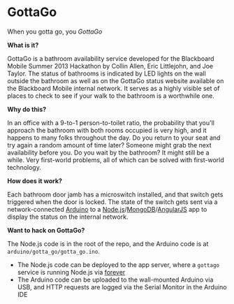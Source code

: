 GottaGo
=======

When you gotta go, you _GottaGo_

**What is it?**

GottaGo is a bathroom availability service developed for the Blackboard Mobile Summer 2013 Hackathon by Collin Allen, Eric Littlejohn, and Joe Taylor. The status of bathrooms is indicated by LED lights on the wall outside the bathroom as well as on the GottaGo status website available on the Blackboard Mobile internal network. It serves as a highly visible set of places to check to see if your walk to the bathroom is a worthwhile one.

**Why do this?**

In an office with a 9-to-1 person-to-toilet ratio, the probability that you'll approach the bathroom with both rooms occupied is very high, and it happens to many folks throughout the day. Do you return to your seat and try again a random amount of time later? Someone might grab the next availability before you. Do you wait by the bathroom? It might still be a while. Very first-world problems, all of which can be solved with first-world technology.

**How does it work?**

Each bathroom door jamb has a microswitch installed, and that switch gets triggered when the door is locked. The state of the switch gets sent via a network-connected [Arduino](http://arduino.cc) to a [Node.js](https://github.com/joyent/node)/[MongoDB](https://github.com/mongodb/mongo)/[AngularJS](https://github.com/angular/angular.js) app to display the status on the internal network.

**Want to hack on GottaGo?**

The Node.js code is in the root of the repo, and the Arduino code is at `arduino/gotta_go/gotta_go.ino`.

* The Node.js code can be deployed to the app server, where a `gottago` service is running Node.js via [forever](https://github.com/nodejitsu/forever)
* The Arduino code can be uploaded to the wall-mounted Arduino via USB, and HTTP requests are logged via the Serial Monitor in the Arduino IDE